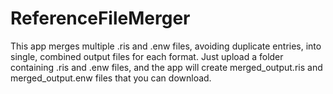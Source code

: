 # ReferenceFileMerger
This app merges multiple .ris and .enw files, avoiding duplicate entries, into single, combined output files for each format. Just upload a folder containing .ris and .enw files, and the app will create merged_output.ris and merged_output.enw files that you can download.

